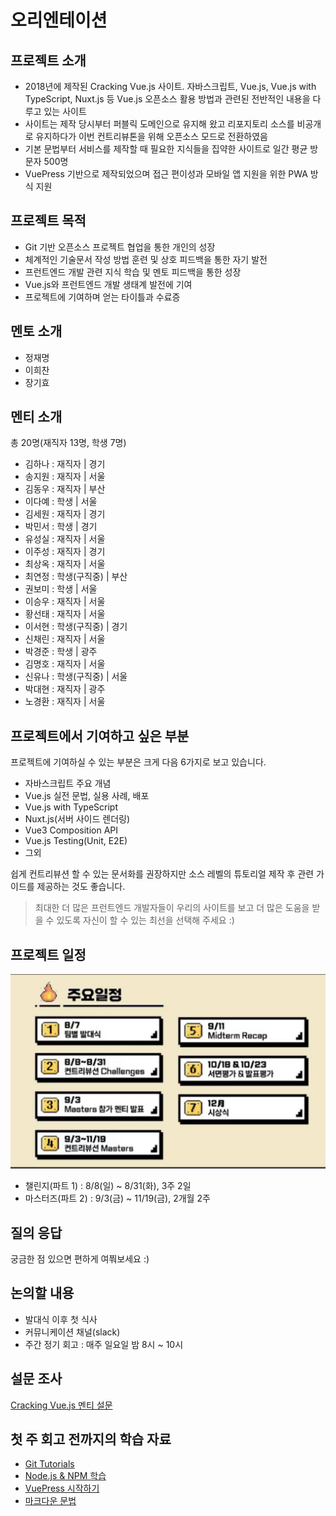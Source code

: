 # 오리엔테이션

## 프로젝트 소개

- 2018년에 제작된 Cracking Vue.js 사이트. 자바스크립트, Vue.js, Vue.js with TypeScript, Nuxt.js 등 Vue.js 오픈소스 활용 방법과 관련된 전반적인 내용을 다루고 있는 사이트
- 사이트는 제작 당시부터 퍼블릭 도메인으로 유지해 왔고 리포지토리 소스를 비공개로 유지하다가 이번 컨트리뷰톤을 위해 오픈소스 모드로 전환하였음
- 기본 문법부터 서비스를 제작할 때 필요한 지식들을 집약한 사이트로 일간 평균 방문자 500명
- VuePress 기반으로 제작되었으며 접근 편이성과 모바일 앱 지원을 위한 PWA 방식 지원

## 프로젝트 목적

- Git 기반 오픈소스 프로젝트 협업을 통한 개인의 성장
- 체계적인 기술문서 작성 방법 훈련 및 상호 피드백을 통한 자기 발전
- 프런트엔드 개발 관련 지식 학습 및 멘토 피드백을 통한 성장
- Vue.js와 프런트엔드 개발 생태계 발전에 기여
- 프로젝트에 기여하며 얻는 타이틀과 수료증

## 멘토 소개

- 정재명
- 이희찬
- 장기효

## 멘티 소개

총 20명(재직자 13명, 학생 7명)

- 김하나 : 재직자 | 경기
- 송지원 : 재직자 | 서울
- 김동우 : 재직자 | 부산
- 이다예 : 학생 | 서울
- 김세원 : 재직자 | 경기
- 박민서 : 학생 | 경기
- 유성실 : 재직자 | 서울
- 이주성 : 재직자 | 경기
- 최상옥 : 재직자 | 서울
- 최연정 : 학생(구직중) | 부산
- 권보미 : 학생 | 서울
- 이승우 : 재직자 | 서울
- 황선태 : 재직자 | 서울
- 이서현 : 학생(구직중) | 경기
- 신채린 : 재직자 | 서울
- 박경준 : 학생 | 광주
- 김명호 : 재직자 | 서울
- 신유나 : 학생(구직중) | 서울
- 박대현 : 재직자 | 광주
- 노경환 : 재직자 | 서울

## 프로젝트에서 기여하고 싶은 부분

프로젝트에 기여하실 수 있는 부분은 크게 다음 6가지로 보고 있습니다.

- 자바스크립트 주요 개념
- Vue.js 실전 문법, 실용 사례, 배포
- Vue.js with TypeScript
- Nuxt.js(서버 사이드 렌더링)
- Vue3 Composition API
- Vue.js Testing(Unit, E2E)
- 그외

쉽게 컨트리뷰션 할 수 있는 문서화를 권장하지만 소스 레벨의 튜토리얼 
제작 후 관련 가이드를 제공하는 것도 좋습니다.

> 최대한 더 많은 프런트엔드 개발자들이 우리의 사이트를 보고 더 많은 도움을 받을 수 있도록 자신이 할 수 있는 최선을 선택해 주세요 :)

## 프로젝트 일정

![2021 contributon schedule](./img/schedule.png)

- 챌린지(파트 1) : 8/8(일) ~ 8/31(화), 3주 2일
- 마스터즈(파트 2) : 9/3(금) ~ 11/19(금), 2개월 2주

## 질의 응답

궁금한 점 있으면 편하게 여쭤보세요 :)

## 논의할 내용

- 발대식 이후 첫 식사
- 커뮤니케이션 채널(slack)
- 주간 정기 회고 : 매주 일요일 밤 8시 ~ 10시

## 설문 조사

[Cracking Vue.js 멘티 설문](https://forms.gle/k8KZkbiD38hyQdXD8)

## 첫 주 회고 전까지의 학습 자료

- [Git Tutorials](https://www.atlassian.com/git/tutorials)
- [Node.js & NPM 학습](https://www.inflearn.com/course/%ED%94%84%EB%9F%B0%ED%8A%B8%EC%97%94%EB%93%9C-%EC%9B%B9%ED%8C%A9/lecture/37370)
- [VuePress 시작하기](https://vuepress.vuejs.org/guide/getting-started.html)
- [마크다운 문법](https://www.markdownguide.org/basic-syntax/)